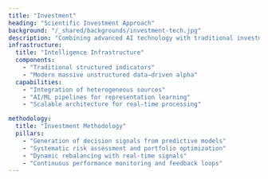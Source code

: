 ```yaml
---
title: "Investment"
heading: "Scientific Investment Approach"
background: "/_shared/backgrounds/investment-tech.jpg"
description: "Combining advanced AI technology with traditional investment wisdom to create a new paradigm in asset management."
infrastructure:
  title: "Intelligence Infrastructure"
  components:
    - "Traditional structured indicators"
    - "Modern massive unstructured data–driven alpha"
  capabilities:
    - "Integration of heterogeneous sources"
    - "AI/ML pipelines for representation learning"
    - "Scalable architecture for real-time processing"

methodology:
  title: "Investment Methodology"
  pillars:
    - "Generation of decision signals from predictive models"
    - "Systematic risk assessment and portfolio optimization"
    - "Dynamic rebalancing with real-time signals"
    - "Continuous performance monitoring and feedback loops" 
---
```


